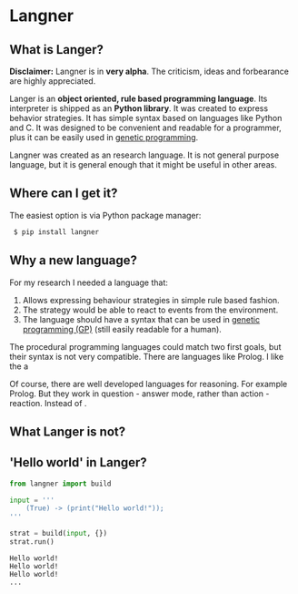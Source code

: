 Langner
=====
What is Langer?
-----------------------
**Disclaimer:** Langner is in **very alpha**. The criticism, ideas and forbearance are highly appreciated.

Langer is an **object oriented, rule based programming language**. Its interpreter is shipped as an **Python library**.  It was created to express behavior strategies. It has simple syntax based on languages like Python and C. It was designed to be convenient and readable for a programmer, plus it can be easily used in [genetic programming](http://en.wikipedia.org/wiki/Genetic_programming). 

Langner was created as an research language. It is not general purpose language, but it is general enough that it might be useful in other areas.

Where can I get it?
-----------------------
The easiest option is via Python package manager:
```bash
 $ pip install langner
```

Why a new language?
-----------------------
For my research I needed a language that:
1. Allows expressing behaviour strategies in simple rule based fashion.
2. The strategy would be able to react to events from the environment.
3. The language should have a syntax that can be used in [genetic programming (GP)](http://en.wikipedia.org/wiki/Genetic_programming) (still easily readable for a human).

The procedural programming languages could match two first goals, but their syntax is not very compatible. There are languages like Prolog. I like the a

Of course, there are well developed languages for reasoning. For example Prolog. But they work in question - answer mode, rather than action - reaction. 
Instead of .

What Langer is not?
-----------------------



'Hello world' in Langer?
------------------------

```python
from langner import build

input = '''
    (True) -> (print("Hello world!"));
'''

strat = build(input, {})
strat.run()
```

```
Hello world!
Hello world!
Hello world!
...
```
